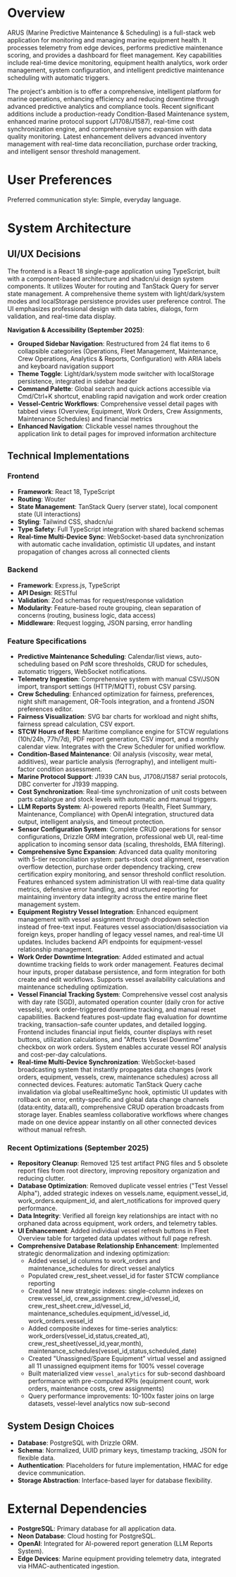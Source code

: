 # Overview

ARUS (Marine Predictive Maintenance & Scheduling) is a full-stack web application for monitoring and managing marine equipment health. It processes telemetry from edge devices, performs predictive maintenance scoring, and provides a dashboard for fleet management. Key capabilities include real-time device monitoring, equipment health analytics, work order management, system configuration, and intelligent predictive maintenance scheduling with automatic triggers.

The project's ambition is to offer a comprehensive, intelligent platform for marine operations, enhancing efficiency and reducing downtime through advanced predictive analytics and compliance tools. Recent significant additions include a production-ready Condition-Based Maintenance system, enhanced marine protocol support (J1708/J1587), real-time cost synchronization engine, and comprehensive sync expansion with data quality monitoring. Latest enhancement delivers advanced inventory management with real-time data reconciliation, purchase order tracking, and intelligent sensor threshold management.

# User Preferences

Preferred communication style: Simple, everyday language.

# System Architecture

## UI/UX Decisions

The frontend is a React 18 single-page application using TypeScript, built with a component-based architecture and shadcn/ui design system components. It utilizes Wouter for routing and TanStack Query for server state management. A comprehensive theme system with light/dark/system modes and localStorage persistence provides user preference control. The UI emphasizes professional design with data tables, dialogs, form validation, and real-time data display.

**Navigation & Accessibility (September 2025)**:
- **Grouped Sidebar Navigation**: Restructured from 24 flat items to 6 collapsible categories (Operations, Fleet Management, Maintenance, Crew Operations, Analytics & Reports, Configuration) with ARIA labels and keyboard navigation support
- **Theme Toggle**: Light/dark/system mode switcher with localStorage persistence, integrated in sidebar header
- **Command Palette**: Global search and quick actions accessible via Cmd/Ctrl+K shortcut, enabling rapid navigation and work order creation
- **Vessel-Centric Workflows**: Comprehensive vessel detail pages with tabbed views (Overview, Equipment, Work Orders, Crew Assignments, Maintenance Schedules) and financial metrics
- **Enhanced Navigation**: Clickable vessel names throughout the application link to detail pages for improved information architecture

## Technical Implementations

### Frontend
- **Framework**: React 18, TypeScript
- **Routing**: Wouter
- **State Management**: TanStack Query (server state), local component state (UI interactions)
- **Styling**: Tailwind CSS, shadcn/ui
- **Type Safety**: Full TypeScript integration with shared backend schemas
- **Real-time Multi-Device Sync**: WebSocket-based data synchronization with automatic cache invalidation, optimistic UI updates, and instant propagation of changes across all connected clients

### Backend
- **Framework**: Express.js, TypeScript
- **API Design**: RESTful
- **Validation**: Zod schemas for request/response validation
- **Modularity**: Feature-based route grouping, clean separation of concerns (routing, business logic, data access)
- **Middleware**: Request logging, JSON parsing, error handling

### Feature Specifications
- **Predictive Maintenance Scheduling**: Calendar/list views, auto-scheduling based on PdM score thresholds, CRUD for schedules, automatic triggers, WebSocket notifications.
- **Telemetry Ingestion**: Comprehensive system with manual CSV/JSON import, transport settings (HTTP/MQTT), robust CSV parsing.
- **Crew Scheduling**: Enhanced optimization for fairness, preferences, night shift management, OR-Tools integration, and a frontend JSON preferences editor.
- **Fairness Visualization**: SVG bar charts for workload and night shifts, fairness spread calculation, CSV export.
- **STCW Hours of Rest**: Maritime compliance engine for STCW regulations (10h/24h, 77h/7d), PDF report generation, CSV import, and a monthly calendar view. Integrates with the Crew Scheduler for unified workflow.
- **Condition-Based Maintenance**: Oil analysis (viscosity, wear metal, additives), wear particle analysis (ferrography), and intelligent multi-factor condition assessment.
- **Marine Protocol Support**: J1939 CAN bus, J1708/J1587 serial protocols, DBC converter for J1939 mapping.
- **Cost Synchronization**: Real-time synchronization of unit costs between parts catalogue and stock levels with automatic and manual triggers.
- **LLM Reports System**: AI-powered reports (Health, Fleet Summary, Maintenance, Compliance) with OpenAI integration, structured data output, intelligent analysis, and timeout protection.
- **Sensor Configuration System**: Complete CRUD operations for sensor configurations, Drizzle ORM integration, professional web UI, real-time application to incoming sensor data (scaling, thresholds, EMA filtering).
- **Comprehensive Sync Expansion**: Advanced data quality monitoring with 5-tier reconciliation system: parts-stock cost alignment, reservation overflow detection, purchase order dependency tracking, crew certification expiry monitoring, and sensor threshold conflict resolution. Features enhanced system administration UI with real-time data quality metrics, defensive error handling, and structured reporting for maintaining inventory data integrity across the entire marine fleet management system.
- **Equipment Registry Vessel Integration**: Enhanced equipment management with vessel assignment through dropdown selection instead of free-text input. Features vessel association/disassociation via foreign keys, proper handling of legacy vessel names, and real-time UI updates. Includes backend API endpoints for equipment-vessel relationship management.
- **Work Order Downtime Integration**: Added estimated and actual downtime tracking fields to work order management. Features decimal hour inputs, proper database persistence, and form integration for both create and edit workflows. Supports vessel availability calculations and maintenance scheduling optimization.
- **Vessel Financial Tracking System**: Comprehensive vessel cost analysis with day rate (SGD), automated operation counter (daily cron for active vessels), work order-triggered downtime tracking, and manual reset capabilities. Backend features post-update flag evaluation for downtime tracking, transaction-safe counter updates, and detailed logging. Frontend includes financial input fields, counter displays with reset buttons, utilization calculations, and "Affects Vessel Downtime" checkbox on work orders. System enables accurate vessel ROI analysis and cost-per-day calculations.
- **Real-time Multi-Device Synchronization**: WebSocket-based broadcasting system that instantly propagates data changes (work orders, equipment, vessels, crew, maintenance schedules) across all connected devices. Features: automatic TanStack Query cache invalidation via global useRealtimeSync hook, optimistic UI updates with rollback on error, entity-specific and global data change channels (data:entity, data:all), comprehensive CRUD operation broadcasts from storage layer. Enables seamless collaborative workflows where changes made on one device appear instantly on all other connected devices without manual refresh.

### Recent Optimizations (September 2025)
- **Repository Cleanup**: Removed 125 test artifact PNG files and 5 obsolete report files from root directory, improving repository organization and reducing clutter.
- **Database Optimization**: Removed duplicate vessel entries ("Test Vessel Alpha"), added strategic indexes on vessels.name, equipment.vessel_id, work_orders.equipment_id, and alert_notifications for improved query performance.
- **Data Integrity**: Verified all foreign key relationships are intact with no orphaned data across equipment, work orders, and telemetry tables.
- **UI Enhancement**: Added individual vessel refresh buttons in Fleet Overview table for targeted data updates without full page refresh.
- **Comprehensive Database Relationship Enhancement**: Implemented strategic denormalization and indexing optimization:
  - Added vessel_id columns to work_orders and maintenance_schedules for direct vessel analytics
  - Populated crew_rest_sheet.vessel_id for faster STCW compliance reporting
  - Created 14 new strategic indexes: single-column indexes on crew.vessel_id, crew_assignment.crew_id/vessel_id, crew_rest_sheet.crew_id/vessel_id, maintenance_schedules.equipment_id/vessel_id, work_orders.vessel_id
  - Added composite indexes for time-series analytics: work_orders(vessel_id,status,created_at), crew_rest_sheet(vessel_id,year,month), maintenance_schedules(vessel_id,status,scheduled_date)
  - Created "Unassigned/Spare Equipment" virtual vessel and assigned all 11 unassigned equipment items for 100% vessel coverage
  - Built materialized view `vessel_analytics` for sub-second dashboard performance with pre-computed KPIs (equipment count, work orders, maintenance costs, crew assignments)
  - Query performance improvements: 10-100x faster joins on large datasets, vessel-level analytics now sub-second

## System Design Choices
- **Database**: PostgreSQL with Drizzle ORM.
- **Schema**: Normalized, UUID primary keys, timestamp tracking, JSON for flexible data.
- **Authentication**: Placeholders for future implementation, HMAC for edge device communication.
- **Storage Abstraction**: Interface-based layer for database flexibility.

# External Dependencies

- **PostgreSQL**: Primary database for all application data.
- **Neon Database**: Cloud hosting for PostgreSQL.
- **OpenAI**: Integrated for AI-powered report generation (LLM Reports System).
- **Edge Devices**: Marine equipment providing telemetry data, integrated via HMAC-authenticated ingestion.